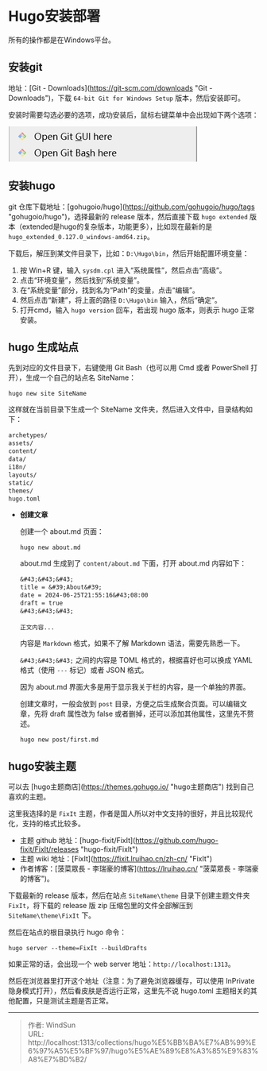 # Hugo安装部署


所有的操作都是在Windows平台。

## 安装git

地址：[Git - Downloads](https://git-scm.com/downloads &#34;Git - Downloads&#34;)，下载 `64-bit Git for Windows Setup` 版本，然后安装即可。

安装时需要勾选必要的选项，成功安装后，鼠标右键菜单中会出现如下两个选项：

![](/image/image_Ov1sRufoOb.png)

## 安装hugo

git 仓库下载地址：[gohugoio/hugo](https://github.com/gohugoio/hugo/tags &#34;gohugoio/hugo&#34;)，选择最新的 release 版本，然后直接下载 `hugo extended` 版本（extended是hugo的复杂版本，功能更多），比如现在最新的是 `hugo_extended_0.127.0_windows-amd64.zip`。

下载后，解压到某文件目录下，比如：`D:\Hugo\bin`，然后开始配置环境变量：

1. 按 Win&#43;R 键，输入 `sysdm.cpl`  进入“系统属性”，然后点击“高级”。
2. 点击“环境变量”，然后找到“系统变量”。
3. 在“系统变量”部分，找到名为“Path”的变量，点击“编辑”。
4. 然后点击“新建”，将上面的路径 `D:\Hugo\bin` 输入，然后“确定”。
5. 打开cmd，输入 `hugo version` 回车，若出现 hugo 版本，则表示 hugo 正常安装。

## hugo 生成站点

先到对应的文件目录下，右键使用 Git Bash（也可以用 Cmd 或者 PowerShell 打开），生成一个自己的站点名 SiteName：

```纯文本
hugo new site SiteName
```

这样就在当前目录下生成一个 SiteName 文件夹，然后进入文件中，目录结构如下：

```纯文本
archetypes/
assets/
content/
data/
i18n/
layouts/
static/
themes/
hugo.toml
```

- **创建文章**

  创建一个 about.md 页面：
  ```纯文本
  hugo new about.md
  ```
  about.md 生成到了 `content/about.md` 下面，打开 about.md 内容如下：
  ```纯文本
  &#43;&#43;&#43;
  title = &#39;About&#39;
  date = 2024-06-25T21:55:16&#43;08:00
  draft = true
  &#43;&#43;&#43;

  正文内容...

  ```
  内容是 `Markdown` 格式，如果不了解 Markdown 语法，需要先熟悉一下。

  `&#43;&#43;&#43;` 之间的内容是 TOML 格式的，根据喜好也可以换成 YAML 格式（使用 `---` 标记）或者 JSON 格式。

  因为 about.md 界面大多是用于显示我关于栏的内容，是一个单独的界面。

  创建文章时，一般会放到 `post` 目录，方便之后生成聚合页面。可以编辑文章，先将 draft 属性改为  false 或者删掉，还可以添加其他属性，这里先不赘述。
  ```纯文本
  hugo new post/first.md
  ```

## hugo安装主题

可以去 [hugo主题商店](https://themes.gohugo.io/ &#34;hugo主题商店&#34;) 找到自己喜欢的主题。

这里我选择的是 `FixIt` 主题，作者是国人所以对中文支持的很好，并且比较现代化，支持的格式比较多。

- 主题 github 地址：[hugo-fixit/FixIt](https://github.com/hugo-fixit/FixIt/releases &#34;hugo-fixit/FixIt&#34;)
- 主题 wiki 地址：[FixIt](https://fixit.lruihao.cn/zh-cn/ &#34;FixIt&#34;)
- 作者博客：[菠菜眾長 - 李瑞豪的博客](https://lruihao.cn/ &#34;菠菜眾長 - 李瑞豪的博客&#34;)。

下载最新的 release 版本，然后在站点 `SiteName\theme` 目录下创建主题文件夹 `FixIt`，将下载的 release 版 zip 压缩包里的文件全部解压到 `SiteName\theme\FixIt` 下。

然后在站点的根目录执行 hugo 命令：

```纯文本
hugo server --theme=FixIt --buildDrafts
```

如果正常的话，会出现一个 web server 地址：`http://localhost:1313`。

然后在浏览器里打开这个地址（注意：为了避免浏览器缓存，可以使用 InPrivate 隐身模式打开），然后看皮肤是否运行正常，这里先不说 hugo.toml 主题相关的其他配置，只是测试主题是否正常。


---

> 作者: WindSun  
> URL: http://localhost:1313/collections/hugo%E5%BB%BA%E7%AB%99%E6%97%A5%E5%BF%97/hugo%E5%AE%89%E8%A3%85%E9%83%A8%E7%BD%B2/  

